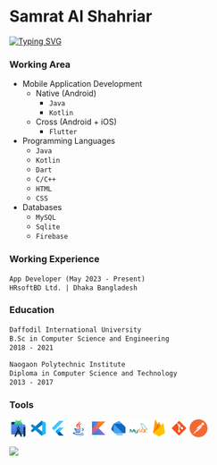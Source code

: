 # Samrat Al Shahriar
[![Typing SVG](https://readme-typing-svg.demolab.com?font=&weight=600&size=100&duration=2000&pause=10&color=00C0F7&background=1B71FF00&center=true&vCenter=true&width=1920&height=256&lines=Hi;It's+Samrat+Al+Shahriar;I'm+an+app+developer)](https://git.io/typing-svg)

### Working Area
- Mobile Application Development
  - Native (Android)
    - `Java`
    - `Kotlin`
  - Cross (Android + iOS)
    - `Flutter`
- Programming Languages
  - `Java`
  - `Kotlin`
  - `Dart`
  - `C/C++`
  - `HTML`
  - `CSS`
- Databases
  - `MySQL`
  - `Sqlite`
  - `Firebase`

### Working Experience
```
App Developer (May 2023 - Present)
HRsoftBD Ltd. | Dhaka Bangladesh
```

### Education
```
Daffodil International University
B.Sc in Computer Science and Engineering
2018 - 2021
```

```
Naogaon Polytechnic Institute
Diploma in Computer Science and Technology
2013 - 2017
```


 ### Tools
<img src="/images/logo_as.png" width="32" title="Android Studio"> 
<img src="/images/logo_vs.png" width="32" title="VS Code"> 

<img src="/images/logo_flutter.png" width="32" title="Flutter">

<img src="/images/logo_java.png" width="32" title="Java Language"> 
<img src="/images/logo_kotlin.png" width="32" title="Kotlin Language"> 
<img src="/images/logo_dart.png" width="32" title="Dart Language"> 

<img src="/images/logo_mysql.png" width="32" title="My SQL"> 
<img src="/images/logo_firebase.png" width="32" title="Firebase"> 

<img src="/images/logo_git.png" width="32" title="Git"> 
<img src="/images/logo_pm.png" width="32" title="Postman"> 




![](https://komarev.com/ghpvc/?username=SamratAlShahriar)

